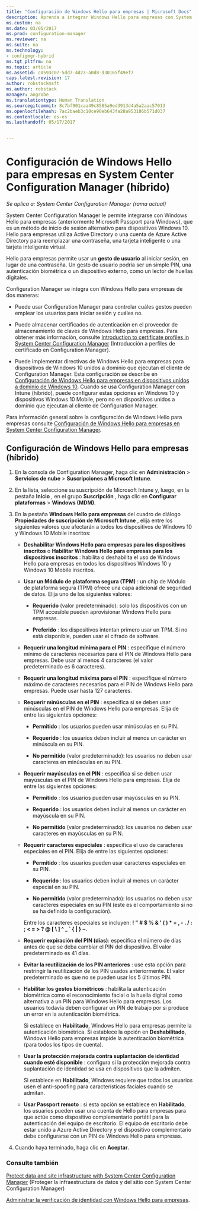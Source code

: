 ```yaml
---
title: "Configuración de Windows Hello para empresas | Microsoft Docs"
description: Aprenda a integrar Windows Hello para empresas con System Center Configuration Manager.
ms.custom: na
ms.date: 03/05/2017
ms.prod: configuration-manager
ms.reviewer: na
ms.suite: na
ms.technology:
- configmgr-hybrid
ms.tgt_pltfrm: na
ms.topic: article
ms.assetid: c0593c07-5dd7-4d23-a0d8-d30165f49ef7
caps.latest.revision: 17
author: robstackmsft
ms.author: robstack
manager: angrobe
ms.translationtype: Human Translation
ms.sourcegitcommit: 8c7bf901caa49c8585a9ed3913d4a5a2aac57013
ms.openlocfilehash: 7ac2baeb3c10ce90eb643fa28a953186b571d037
ms.contentlocale: es-es
ms.lasthandoff: 05/17/2017


---
```

# <a name="windows-hello-for-business-settings-in-system-center-configuration-manager-hybrid"></a>Configuración de Windows Hello para empresas en System Center Configuration Manager (híbrido)

*Se aplica a: System Center Configuration Manager (rama actual)*

System Center Configuration Manager le permite integrarse con Windows Hello para empresas (anteriormente Microsoft Passport para Windows), que es un método de inicio de sesión alternativo para dispositivos Windows 10. Hello para empresas utiliza Active Directory o una cuenta de Azure Active Directory para reemplazar una contraseña, una tarjeta inteligente o una tarjeta inteligente virtual.  

Hello para empresas permite usar un **gesto de usuario** al iniciar sesión, en lugar de una contraseña. Un gesto de usuario podría ser un simple PIN, una autenticación biométrica o un dispositivo externo, como un lector de huellas digitales.  

 Configuration Manager se integra con Windows Hello para empresas de dos maneras:  

-   Puede usar Configuration Manager para controlar cuáles gestos pueden emplear los usuarios para iniciar sesión y cuáles no.  

-   Puede almacenar certificados de autenticación en el proveedor de almacenamiento de claves de Windows Hello para empresas. Para obtener más información, consulte [Introduction to certificate profiles in System Center Configuration Manager](create-pfx-certificate-profiles.md) (Introducción a perfiles de certificado en Configuration Manager).  

- Puede implementar directivas de Windows Hello para empresas para dispositivos de Windows 10 unidos a dominio que ejecutan el cliente de Configuration Manager. Esta configuración se describe en [Configuración de Windows Hello para empresas en dispositivos unidos a dominio de Windows 10](../../protect/deploy-use/windows-hello-for-business-settings.md#configure-windows-hello-for-business-on-domain-joined-windows-10-devices). Cuando se usa Configuration Manager con Intune (híbrido), puede configurar estas opciones en Windows 10 y dispositivos Windows 10 Mobile, pero no en dispositivos unidos a dominio que ejecutan al cliente de Configuration Manager.   

Para información general sobre la configuración de Windows Hello para empresas consulte [Configuración de Windows Hello para empresas en System Center Configuration Manager](../../protect/deploy-use/windows-hello-for-business-settings.md).

## <a name="configure-windows-hello-for-business-settings-hybrid"></a>Configuración de Windows Hello para empresas (híbrido)  

1.  En la consola de Configuration Manager, haga clic en **Administración** > **Servicios de nube** > **Suscripciones a Microsoft Intune**.  

3.  En la lista, seleccione su suscripción de Microsoft Intune y, luego, en la pestaña **Inicio** , en el grupo **Suscripción** , haga clic en **Configurar plataformas** > **Windows (MDM)**.  

4.  En la pestaña **Windows Hello para empresas** del cuadro de diálogo **Propiedades de suscripción de Microsoft Intune** , elija entre los siguientes valores que afectarán a todos los dispositivos de Windows 10 y Windows 10 Mobile inscritos:  

    -   **Deshabilitar Windows Hello para empresas para los dispositivos inscritos** o **Habilitar Windows Hello para empresas para los dispositivos inscritos** : habilita o deshabilita el uso de Windows Hello para empresas en todos los dispositivos Windows 10 y Windows 10 Mobile inscritos.  

    -   **Usar un Módulo de plataforma segura (TPM)** : un chip de Módulo de plataforma segura (TPM) ofrece una capa adicional de seguridad de datos. Elija uno de los siguientes valores:  

        -   **Requerido** (valor predeterminado): solo los dispositivos con un TPM accesible pueden aprovisionar Windows Hello para empresas.  

        -   **Preferido** : los dispositivos intentan primero usar un TPM. Si no está disponible, pueden usar el cifrado de software.  

    -   **Requerir una longitud mínima para el PIN** : especifique el número mínimo de caracteres necesarios para el PIN de Windows Hello para empresas. Debe usar al menos 4 caracteres (el valor predeterminado es 6 caracteres).  

    -   **Requerir una longitud máxima para el PIN** : especifique el número máximo de caracteres necesarios para el PIN de Windows Hello para empresas. Puede usar hasta 127 caracteres.  

    -   **Requerir minúsculas en el PIN** : especifica si se deben usar minúsculas en el PIN de Windows Hello para empresas. Elija de entre las siguientes opciones:  

        -   **Permitido** : los usuarios pueden usar minúsculas en su PIN.  

        -   **Requerido** : los usuarios deben incluir al menos un carácter en minúscula en su PIN.  

        -   **No permitido** (valor predeterminado): los usuarios no deben usar caracteres en minúsculas en su PIN.  

    -   **Requerir mayúsculas en el PIN** : especifica si se deben usar mayúsculas en el PIN de Windows Hello para empresas. Elija de entre las siguientes opciones:  

        -   **Permitido** : los usuarios pueden usar mayúsculas en su PIN.  

        -   **Requerido** : los usuarios deben incluir al menos un carácter en mayúscula en su PIN.  

        -   **No permitido** (valor predeterminado): los usuarios no deben usar caracteres en mayúsculas en su PIN.  

    -   **Requerir caracteres especiales** : especifica el uso de caracteres especiales en el PIN. Elija de entre las siguientes opciones:  

        -   **Permitido** : los usuarios pueden usar caracteres especiales en su PIN.  

        -   **Requerido** : los usuarios deben incluir al menos un carácter especial en su PIN.  

        -   **No permitido** (valor predeterminado): los usuarios no deben usar caracteres especiales en su PIN (este es el comportamiento si no se ha definido la configuración).  

         Entre los caracteres especiales se incluyen: **! " # $ % & ' ( ) \* + , - . / : ; < = > ? @ [ \ ] ^ _ ` { &#124; } ~**.  

    -   **Requerir expiración del PIN (días)**: especifica el número de días antes de que se deba cambiar el PIN del dispositivo. El valor predeterminado es 41 días.  

    -   **Evitar la reutilización de los PIN anteriores** : use esta opción para restringir la reutilización de los PIN usados anteriormente. El valor predeterminado es que no se pueden usar los 5 últimos PIN.  

    -   **Habilitar los gestos biométricos** : habilita la autenticación biométrica como el reconocimiento facial o la huella digital como alternativa a un PIN para Windows Hello para empresas. Los usuarios todavía deben configurar un PIN de trabajo por si produce un error en la autenticación biométrica.  

         Si establece en **Habilitado**, Windows Hello para empresas permite la autenticación biométrica.  Si establece la opción en **Deshabilitado**, Windows Hello para empresas impide la autenticación biométrica (para todos los tipos de cuenta).  

    -   **Usar la protección mejorada contra suplantación de identidad cuando esté disponible** : configura si la protección mejorada contra suplantación de identidad se usa en dispositivos que la admiten.  

         Si establece en **Habilitado**, Windows requiere que todos los usuarios usen el anti-spoofing para características faciales cuando se admitan.  

    -   **Usar Passport remoto** : si esta opción se establece en **Habilitado**, los usuarios pueden usar una cuenta de Hello para empresas para que actúe como dispositivo complementario portátil para la autenticación del equipo de escritorio. El equipo de escritorio debe estar unido a Azure Active Directory y el dispositivo complementario debe configurarse con un PIN de Windows Hello para empresas.  

5.  Cuando haya terminado, haga clic en **Aceptar**.  

### <a name="see-also"></a>Consulte también  
 [Protect data and site infrastructure with System Center Configuration Manager](../../protect/understand/protect-data-and-site-infrastructure.md) (Proteger la infraestructura de datos y del sitio con System Center Configuration Manager)

 [Administrar la verificación de identidad con Windows Hello para empresas](https://technet.microsoft.com/itpro/windows/keep-secure/manage-identity-verification-using-microsoft-passport).  

